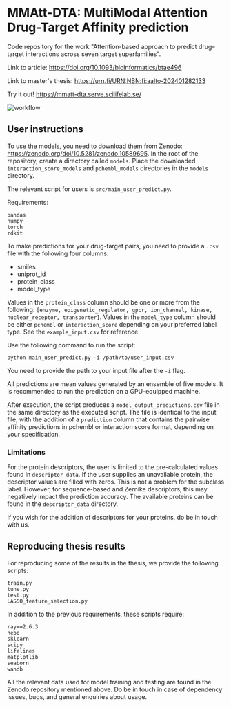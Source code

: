 # MMAtt-DTA: MultiModal Attention Drug-Target Affinity prediction

Code repository for the work "Attention-based approach to predict drug–target interactions across seven target superfamilies".

Link to article: https://doi.org/10.1093/bioinformatics/btae496

Link to master's thesis: https://urn.fi/URN:NBN:fi:aalto-202401282133

Try it out! https://mmatt-dta.serve.scilifelab.se/


![workflow](https://github.com/AronSchulman/MMAtt-DTA/assets/63584295/542ffe0e-8a78-4f53-82c4-e9efedbbba06)


## User instructions

To use the models, you need to download them from Zenodo: https://zenodo.org/doi/10.5281/zenodo.10589695. In the root of the repository, create a directory called `models`. Place the downloaded `interaction_score_models` and `pchembl_models` directories in the `models` directory.

The relevant script for users is `src/main_user_predict.py`.

Requirements:
```
pandas
numpy
torch
rdkit
```
To make predictions for your drug-target pairs, you need to provide a `.csv` file with the following four columns:
* smiles
* uniprot_id
* protein_class
* model_type

Values in the `protein_class` column should be one or more from the following: `[enzyme, epigenetic_regulator, gpcr, ion_channel, kinase, nuclear_receptor, transporter]`.
Values in the `model_type` column should be either `pchembl` or `interaction_score` depending on your preferred label type.
See the `example_input.csv` for reference.

Use the following command to run the script:
```
python main_user_predict.py -i /path/to/user_input.csv
```
You need to provide the path to your input file after the `-i` flag.

All predictions are mean values generated by an ensemble of five models. It is recommended to run the prediction on a GPU-equipped machine.

After execution, the script produces a `model_output_predictions.csv` file in the same directory as the executed script. The file is identical to the input file, with the addition of a `prediction` column that contains the pairwise affinity predictions in pchembl or interaction score format, depending on your specification.

### Limitations

For the protein descriptors, the user is limited to the pre-calculated values found in `descriptor_data`. If the user supplies an unavailable protein, the descriptor values are filled with zeros. This is not a problem for the subclass label. However, for sequence-based and Zernike descriptors, this may negatively impact the prediction accuracy. The available proteins can be found in the `descriptor_data` directory.

If you wish for the addition of descriptors for your proteins, do be in touch with us.

## Reproducing thesis results

For reproducing some of the results in the thesis, we provide the following scripts:
```
train.py
tune.py
test.py
LASSO_feature_selection.py
```
In addition to the previous requirements, these scripts require:
```
ray==2.6.3
hebo
sklearn
scipy
lifelines
matplotlib
seaborn
wandb
```

All the relevant data used for model training and testing are found in the Zenodo repository mentioned above. 
Do be in touch in case of dependency issues, bugs, and general enquiries about usage.
